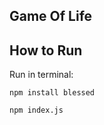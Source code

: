 ## Game Of Life


## How to Run

Run in terminal:
```
npm install blessed
```

```
npm index.js
```


